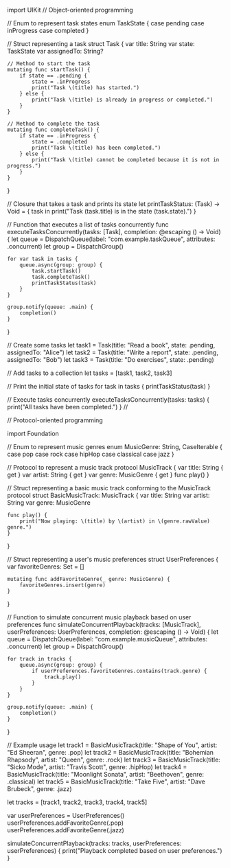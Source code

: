 import UIKit
// Object-oriented programming

// Enum to represent task states
enum TaskState {
    case pending
    case inProgress
    case completed
}

// Struct representing a task
struct Task {
    var title: String
    var state: TaskState
    var assignedTo: String?

    // Method to start the task
    mutating func startTask() {
        if state == .pending {
            state = .inProgress
            print("Task \(title) has started.")
        } else {
            print("Task \(title) is already in progress or completed.")
        }
    }

    // Method to complete the task
    mutating func completeTask() {
        if state == .inProgress {
            state = .completed
            print("Task \(title) has been completed.")
        } else {
            print("Task \(title) cannot be completed because it is not in progress.")
        }
    }
}

// Closure that takes a task and prints its state
let printTaskStatus: (Task) -> Void = { task in
    print("Task \(task.title) is in the state \(task.state).")
}

// Function that executes a list of tasks concurrently
func executeTasksConcurrently(tasks: [Task], completion: @escaping () -> Void) {
    let queue = DispatchQueue(label: "com.example.taskQueue", attributes: .concurrent)
    let group = DispatchGroup()

    for var task in tasks {
        queue.async(group: group) {
            task.startTask()
            task.completeTask()
            printTaskStatus(task)
        }
    }

    group.notify(queue: .main) {
        completion()
    }
}

// Create some tasks
let task1 = Task(title: "Read a book", state: .pending, assignedTo: "Alice")
let task2 = Task(title: "Write a report", state: .pending, assignedTo: "Bob")
let task3 = Task(title: "Do exercises", state: .pending)

// Add tasks to a collection
let tasks = [task1, task2, task3]

// Print the initial state of tasks
for task in tasks {
    printTaskStatus(task)
}

// Execute tasks concurrently
executeTasksConcurrently(tasks: tasks) {
    print("All tasks have been completed.")
}
//


// Protocol-oriented programming

import Foundation

// Enum to represent music genres
enum MusicGenre: String, CaseIterable {
    case pop
    case rock
    case hipHop
    case classical
    case jazz
}

// Protocol to represent a music track
protocol MusicTrack {
    var title: String { get }
    var artist: String { get }
    var genre: MusicGenre { get }
    func play()
}

// Struct representing a basic music track conforming to the MusicTrack protocol
struct BasicMusicTrack: MusicTrack {
    var title: String
    var artist: String
    var genre: MusicGenre
    
    func play() {
        print("Now playing: \(title) by \(artist) in \(genre.rawValue) genre.")
    }
}

// Struct representing a user's music preferences
struct UserPreferences {
    var favoriteGenres: Set<MusicGenre> = []
    
    mutating func addFavoriteGenre(_ genre: MusicGenre) {
        favoriteGenres.insert(genre)
    }
}

// Function to simulate concurrent music playback based on user preferences
func simulateConcurrentPlayback(tracks: [MusicTrack], userPreferences: UserPreferences, completion: @escaping () -> Void) {
    let queue = DispatchQueue(label: "com.example.musicQueue", attributes: .concurrent)
    let group = DispatchGroup()

    for track in tracks {
        queue.async(group: group) {
            if userPreferences.favoriteGenres.contains(track.genre) {
                track.play()
            }
        }
    }

    group.notify(queue: .main) {
        completion()
    }
}

// Example usage
let track1 = BasicMusicTrack(title: "Shape of You", artist: "Ed Sheeran", genre: .pop)
let track2 = BasicMusicTrack(title: "Bohemian Rhapsody", artist: "Queen", genre: .rock)
let track3 = BasicMusicTrack(title: "Sicko Mode", artist: "Travis Scott", genre: .hipHop)
let track4 = BasicMusicTrack(title: "Moonlight Sonata", artist: "Beethoven", genre: .classical)
let track5 = BasicMusicTrack(title: "Take Five", artist: "Dave Brubeck", genre: .jazz)

let tracks = [track1, track2, track3, track4, track5]

var userPreferences = UserPreferences()
userPreferences.addFavoriteGenre(.pop)
userPreferences.addFavoriteGenre(.jazz)

simulateConcurrentPlayback(tracks: tracks, userPreferences: userPreferences) {
    print("Playback completed based on user preferences.")
}

